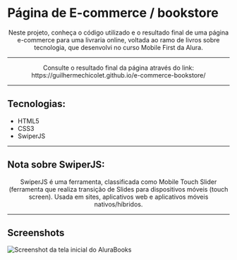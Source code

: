 # Página de E-commerce / bookstore 

<p align="center">   Neste projeto, conheça o código utilizado e o resultado final de uma página e-commerce para uma livraria online, voltada ao ramo de livros sobre tecnologia, que desenvolvi no curso Mobile First da Alura.  </p>

<hr>

<p align="center">  Consulte o resultado final da página através do link: https://guilhermechicolet.github.io/e-commerce-bookstore/  </p>

<hr>

## Tecnologias:
* HTML5
* CSS3
* SwiperJS

<hr>

## Nota sobre SwiperJS:

 <p align="center">  SwiperJS é uma ferramenta, classificada como Mobile Touch Slider (ferramenta que realiza transição de Slides para dispositivos móveis (touch screen). Usada em sites, aplicativos web e aplicativos móveis nativos/híbridos. </p>

<hr>

## Screenshots
![Screenshot da tela inicial do AluraBooks](https://imgur.com/6GsjQvJ.png)

